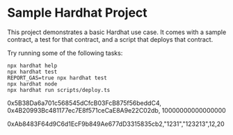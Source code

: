 # Sample Hardhat Project

This project demonstrates a basic Hardhat use case. It comes with a sample contract, a test for that contract, and a script that deploys that contract.

Try running some of the following tasks:

```shell
npx hardhat help
npx hardhat test
REPORT_GAS=true npx hardhat test
npx hardhat node
npx hardhat run scripts/deploy.ts
```


0x5B38Da6a701c568545dCfcB03FcB875f56beddC4,
0x4B20993Bc481177ec7E8f571ceCaE8A9e22C02db,
10000000000000000


0xAb8483F64d9C6d1EcF9b849Ae677dD3315835cb2,"1231","123213",12,20
